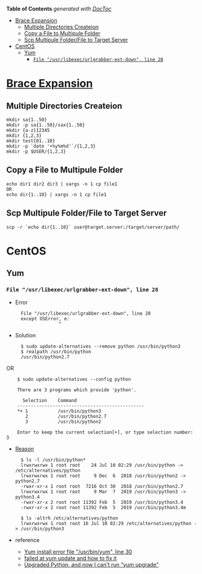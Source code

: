 <!-- START doctoc generated TOC please keep comment here to allow auto update -->
<!-- DON'T EDIT THIS SECTION, INSTEAD RE-RUN doctoc TO UPDATE -->
**Table of Contents**  *generated with [DocToc](https://github.com/thlorenz/doctoc)*

- [Brace Expansion](#brace-expansion)
  - [Multiple Directories Createion](#multiple-directories-createion)
  - [Copy a File to Multipule Folder](#copy-a-file-to-multipule-folder)
  - [Scp Multipule Folder/File to Target Server](#scp-multipule-folderfile-to-target-server)
- [CentOS](#centos)
  - [Yum](#yum)
    - [`File "/usr/libexec/urlgrabber-ext-down", line 28`](#file-usrlibexecurlgrabber-ext-down-line-28)

<!-- END doctoc generated TOC please keep comment here to allow auto update -->


# [Brace Expansion](https://www.gnu.org/software/bash/manual/html_node/Brace-Expansion.html)
## Multiple Directories Createion

    mkdir sa{1..50}
    mkdir -p sa{1..50}/sax{1..50}
    mkdir {a-z}12345
    mkdir {1,2,3}
    mkdir test{01..10}
    mkdir -p `date '+%y%m%d'`/{1,2,3}
    mkdir -p $USER/{1,2,3}

## Copy a File to Multipule Folder

    echo dir1 dir2 dir3 | xargs -n 1 cp file1
    OR
    echo dir{1..10} | xargs -n 1 cp file1


## Scp Multipule Folder/File to Target Server

    scp -r `echo dir{1..10}` user@target.server:/target/server/path/

# CentOS
## Yum
### `File "/usr/libexec/urlgrabber-ext-down", line 28`
- Error

        File "/usr/libexec/urlgrabber-ext-down", line 28
        except OSError, e:
                      ^

- Solution

        $ sudo update-alternatives --remove python /usr/bin/python3
        $ realpath /usr/bin/python
        /usr/bin/python2.7

OR

		$ sudo update-alternatives --config python

		There are 3 programs which provide 'python'.

		  Selection    Command
		-----------------------------------------------
		*+ 1           /usr/bin/python3
		   2           /usr/bin/python2.7
		   3           /usr/bin/python2

		Enter to keep the current selection[+], or type selection number: 3


- [Reason](https://www.linuxquestions.org/questions/linux-newbie-8/yum-upgrading-error-4175632414/) 

        $ ls -l /usr/bin/python*
        lrwxrwxrwx 1 root root    24 Jul 10 02:29 /usr/bin/python -> /etc/alternatives/python
        lrwxrwxrwx 1 root root     9 Dec  6  2018 /usr/bin/python2 -> python2.7
        -rwxr-xr-x 1 root root  7216 Oct 30  2018 /usr/bin/python2.7
        lrwxrwxrwx 1 root root     9 Mar  7  2019 /usr/bin/python3 -> python3.4
        -rwxr-xr-x 2 root root 11392 Feb  5  2019 /usr/bin/python3.4
        -rwxr-xr-x 2 root root 11392 Feb  5  2019 /usr/bin/python3.4m

        $ ls -altrh /etc/alternatives/python
        lrwxrwxrwx 1 root root 16 Jul 10 02:29 /etc/alternatives/python -> /usr/bin/python3
- reference
    - [Yum install error file "/usr/bin/yum", line 30](http://www.programmersought.com/article/3242669414/)
    - [failed at yum update and how to fix it](http://wenhan.blog/2018/02/18/failed-at-yum-update-and-how-to-fix-it/)
    - [Upgraded Python, and now I can't run “yum upgrade”](https://unix.stackexchange.com/questions/524552/upgraded-python-and-now-i-cant-run-yum-upgrade)
